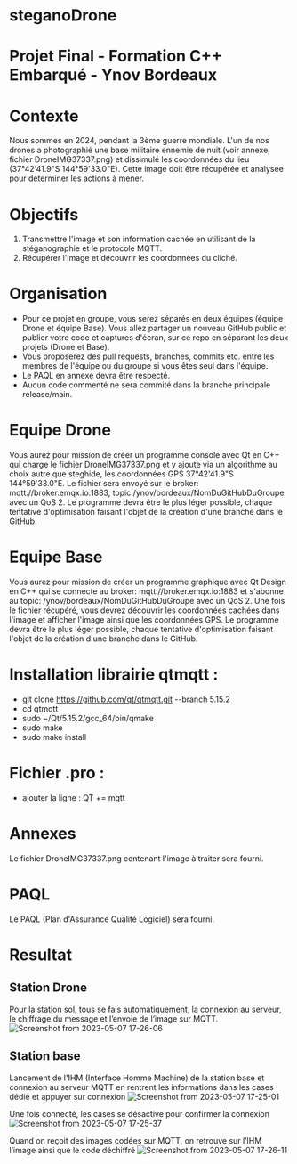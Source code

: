# steganoDrone

# Projet Final - Formation C++ Embarqué - Ynov Bordeaux 

# Contexte
Nous sommes en 2024, pendant la 3ème guerre mondiale. L'un de nos drones a photographié une base militaire ennemie de nuit (voir annexe, fichier DroneIMG37337.png) et dissimulé les coordonnées du lieu (37°42'41.9"S 144°59'33.0"E). Cette image doit être récupérée et analysée pour déterminer les actions à mener.

# Objectifs
1. Transmettre l'image et son information cachée en utilisant de la stéganographie et le protocole MQTT.
2. Récupérer l'image et découvrir les coordonnées du cliché.

# Organisation
- Pour ce projet en groupe, vous serez séparés en deux équipes (équipe Drone et équipe Base). Vous allez partager un nouveau GitHub public et publier votre code et captures d'écran, sur ce repo en séparant les deux projets (Drone et Base).
- Vous proposerez des pull requests, branches, commits etc. entre les membres de l'équipe ou du groupe si vous êtes seul dans l'équipe.
- Le PAQL en annexe devra être respecté.
- Aucun code commenté ne sera commité dans la branche principale release/main.

# Equipe Drone
Vous aurez pour mission de créer un programme console avec Qt en C++ qui charge le fichier DroneIMG37337.png et y ajoute via un algorithme au choix autre que steghide, les coordonnées GPS 37°42'41.9"S 144°59'33.0"E. Le fichier sera envoyé sur le broker: mqtt://broker.emqx.io:1883, topic /ynov/bordeaux/NomDuGitHubDuGroupe avec un QoS 2. Le programme devra être le plus léger possible, chaque tentative d'optimisation faisant l'objet de la création d'une branche dans le GitHub.

# Equipe Base
Vous aurez pour mission de créer un programme graphique avec Qt Design en C++ qui se connecte au broker: mqtt://broker.emqx.io:1883 et s'abonne au topic: /ynov/bordeaux/NomDuGitHubDuGroupe avec un QoS 2. Une fois le fichier récupéré, vous devrez découvrir les coordonnées cachées dans l'image et afficher l'image ainsi que les coordonnées GPS. Le programme devra être le plus léger possible, chaque tentative d'optimisation faisant l'objet de la création d'une branche dans le GitHub.




# Installation librairie qtmqtt :  
- git clone https://github.com/qt/qtmqtt.git --branch 5.15.2 
- cd qtmqtt
- sudo ~/Qt/5.15.2/gcc_64/bin/qmake 
- sudo make
- sudo make install
# Fichier .pro :
- ajouter la ligne : QT += mqtt


# Annexes
Le fichier DroneIMG37337.png contenant l'image à traiter sera fourni.

# PAQL
Le PAQL (Plan d'Assurance Qualité Logiciel) sera fourni.

# Resultat

## Station Drone
Pour la station sol, tous se fais automatiquement, la connexion au serveur, le chiffrage du message et l’envoie de l’image sur MQTT.
![Screenshot from 2023-05-07 17-26-06](https://user-images.githubusercontent.com/70941138/236699700-dc9a7f5d-6ab4-4f6a-b50e-3d58a5109b14.png)

## Station base
Lancement de l'IHM (Interface Homme Machine) de la station base et connexion au serveur MQTT en rentrent les informations dans les cases dédié et appuyer sur connexion
![Screenshot from 2023-05-07 17-25-01](https://user-images.githubusercontent.com/70941138/236699463-97a65d48-cd8d-4c25-a137-6664dfdde432.png)

Une fois connecté, les cases se désactive pour confirmer la connexion
![Screenshot from 2023-05-07 17-25-37](https://user-images.githubusercontent.com/70941138/236699569-9cb3a584-96a7-4514-be1b-ad22f9a288f0.png)

Quand on reçoit des images codées sur MQTT, on retrouve sur l’IHM l’image ainsi que le code déchiffré
![Screenshot from 2023-05-07 17-26-11](https://user-images.githubusercontent.com/70941138/236699601-08de0b63-e3e0-4a72-861b-eb61c752ef3a.png)
